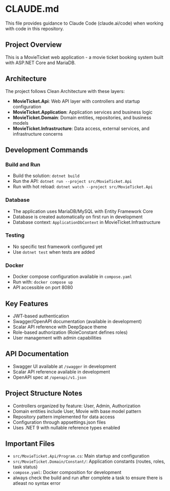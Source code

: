# CLAUDE.md

This file provides guidance to Claude Code (claude.ai/code) when working with code in this repository.

## Project Overview
This is a MovieTicket web application - a movie ticket booking system built with ASP.NET Core and MariaDB.

## Architecture
The project follows Clean Architecture with these layers:
- **MovieTicket.Api**: Web API layer with controllers and startup configuration
- **MovieTicket.Application**: Application services and business logic
- **MovieTicket.Domain**: Domain entities, repositories, and business models
- **MovieTicket.Infrastructure**: Data access, external services, and infrastructure concerns

## Development Commands

### Build and Run
- Build the solution: `dotnet build`
- Run the API: `dotnet run --project src/MovieTicket.Api`
- Run with hot reload: `dotnet watch --project src/MovieTicket.Api`

### Database
- The application uses MariaDB/MySQL with Entity Framework Core
- Database is created automatically on first run in development
- Database context: `ApplicationDbContext` in MovieTicket.Infrastructure

### Testing
- No specific test framework configured yet
- Use `dotnet test` when tests are added

### Docker
- Docker compose configuration available in `compose.yaml`
- Run with: `docker compose up`
- API accessible on port 8080

## Key Features
- JWT-based authentication
- Swagger/OpenAPI documentation (available in development)
- Scalar API reference with DeepSpace theme
- Role-based authorization (RoleConstant defines roles)
- User management with admin capabilities

## API Documentation
- Swagger UI available at `/swagger` in development
- Scalar API reference available in development
- OpenAPI spec at `/openapi/v1.json`

## Project Structure Notes
- Controllers organized by feature: User, Admin, Authorization
- Domain entities include User, Movie with base model pattern
- Repository pattern implemented for data access
- Configuration through appsettings.json files
- Uses .NET 9 with nullable reference types enabled

## Important Files
- `src/MovieTicket.Api/Program.cs`: Main startup and configuration
- `src/MovieTicket.Domain/Constant/`: Application constants (routes, roles, task status)
- `compose.yaml`: Docker composition for development
- always check the build and run after complete a task to ensure there is atleast no syntax error